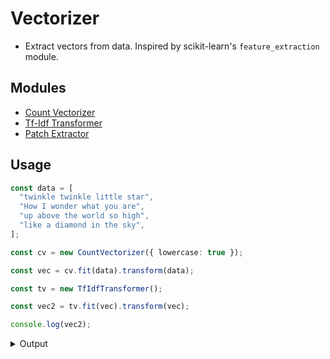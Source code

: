 # Vectorizer

- Extract vectors from data. Inspired by scikit-learn's `feature_extraction` module.

## Modules
- [Count Vectorizer](/src/text/count_vectorizer.ts)
- [Tf-Idf Transformer](/src/text/tfidf_transformer.ts)
- [Patch Extractor](/src/image/patch_2d.ts)

## Usage

```ts
const data = [
  "twinkle twinkle little star",
  "How I wonder what you are",
  "up above the world so high",
  "like a diamond in the sky",
];

const cv = new CountVectorizer({ lowercase: true });

const vec = cv.fit(data).transform(data);

const tv = new TfIdfTransformer();

const vec2 = tv.fit(vec).transform(vec);

console.log(vec2);
```

<details> 
  <summary>Output</summary>
  <pre>
    <code>
[
  Float32Array(20) [
    3.386294364929199, 2.386294364929199,
    2.386294364929199,                 0,
                    0,                 0,
                    0,                 0,
                    0,                 0,
                    0,                 0,
                    0,                 0,
                    0,                 0,
                    0,                 0,
                    0,                 0
  ],
  Float32Array(20) [
                    0,                 0,
                    0, 2.386294364929199,
    2.386294364929199, 2.386294364929199,
    2.386294364929199, 2.386294364929199,
    2.386294364929199,                 0,
                    0,                 0,
                    0,                 0,
                    0,                 0,
                    0,                 0,
                    0,                 0
  ],
  Float32Array(20) [
                    0,                  0,
                    0,                  0,
                    0,                  0,
                    0,                  0,
                    0,  2.386294364929199,
    2.386294364929199, 1.6931471824645996,
    2.386294364929199,  2.386294364929199,
    2.386294364929199,                  0,
                    0,                  0,
                    0,                  0
  ],
  Float32Array(20) [
                    0,                  0,
                    0,                  0,
                    0,                  0,
                    0,                  0,
                    0,                  0,
                    0, 1.6931471824645996,
                    0,                  0,
                    0,  2.386294364929199,
    2.386294364929199,  2.386294364929199,
    2.386294364929199,  2.386294364929199
  ]
]
    </code>
  </pre>
</details>
